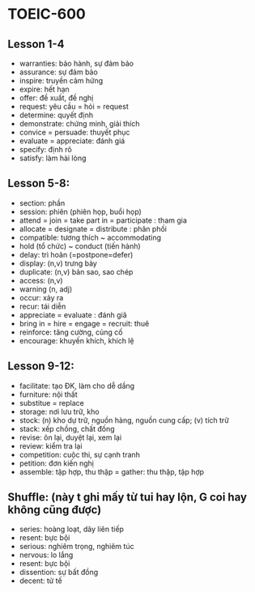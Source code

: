 # TOEIC-600

## Lesson 1-4
- warranties: bảo hành, sự đảm bảo
- assurance: sự đảm bảo
- inspire: truyền cảm hứng
- expire: hết hạn
- offer: đề xuất, đề nghị
- request: yêu cầu = hỏi = request
- determine: quyết định
- demonstrate: chứng minh, giải thích
- convice = persuade: thuyết phục
- evaluate = appreciate: đánh giá 
- specify: định rõ 
- satisfy: làm hài lòng 

## Lesson 5-8:
- section: phần
- session: phiên (phiên họp, buổi họp)
- attend = join = take part in = participate : tham gia 
- allocate = designate = distribute : phân phối 
- compatible: tương thích ~ accommodating 
- hold (tổ chức) ~ conduct (tiến hành)
- delay: trì hoãn (=postpone=defer)
- display: (n,v) trưng bày
- duplicate: (n,v) bản sao, sao chép
- access: (n,v)
- warning (n, adj)
- occur: xảy ra
- recur: tái diễn
- appreciate = evaluate : đánh giâ
- bring in = hire = engage = recruit: thuê
- reinforce: tăng cường, củng cố
- encourage: khuyến khích, khích lệ

## Lesson 9-12: 
- facilitate: tạo ĐK, làm cho dễ dầng 
- furniture: nội thất 
- substitue = replace 
- storage: nơi lưu trữ, kho
- stock: (n) kho dự trữ, nguồn hàng, nguồn cung cấp; (v) tích trữ
- stack: xếp chồng, chất đống
- revise: ôn lại, duyệt lại, xem lại
- review: kiểm tra lại
- competition: cuộc thi, sự cạnh tranh
- petition: đơn kiến nghị
- assemble: tập hợp, thu thập = gather: thu thập, tập hợp

## Shuffle: (này t ghi mấy từ tui hay lộn, G coi hay không cũng được)
- series: hoàng loạt, dãy liên tiếp 
- resent: bực bội   
- serious: nghiêm trọng, nghiêm túc 
- nervous: lo lắng
- resent: bực bội 
- dissention: sự bất đồng  
- decent: tử tế
